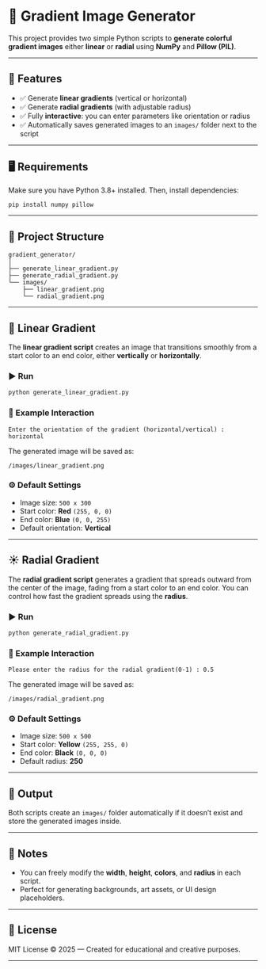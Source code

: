 
# 🎨 Gradient Image Generator

This project provides two simple Python scripts to **generate colorful gradient images** either **linear** or **radial** using **NumPy** and **Pillow (PIL)**.

---

## 🧩 Features

* ✅ Generate **linear gradients** (vertical or horizontal)
* ✅ Generate **radial gradients** (with adjustable radius)
* ✅ Fully **interactive**: you can enter parameters like orientation or radius
* ✅ Automatically saves generated images to an `images/` folder next to the script

---

## 🖥️ Requirements

Make sure you have Python 3.8+ installed.
Then, install dependencies:

```bash
pip install numpy pillow
```

---

## 🧱 Project Structure

```
gradient_generator/
│
├── generate_linear_gradient.py
├── generate_radial_gradient.py
└── images/
    ├── linear_gradient.png
    └── radial_gradient.png
```

---

## 🌈 Linear Gradient

The **linear gradient script** creates an image that transitions smoothly from a start color to an end color, either **vertically** or **horizontally**.

### ▶️ Run

```bash
python generate_linear_gradient.py
```

### 🧭 Example Interaction

```
Enter the orientation of the gradient (horizontal/vertical) :  horizontal
```

The generated image will be saved as:

```
/images/linear_gradient.png
```

### ⚙️ Default Settings

* Image size: `500 x 300`
* Start color: **Red** `(255, 0, 0)`
* End color: **Blue** `(0, 0, 255)`
* Default orientation: **Vertical**

---

## ☀️ Radial Gradient

The **radial gradient script** generates a gradient that spreads outward from the center of the image, fading from a start color to an end color.
You can control how fast the gradient spreads using the **radius**.

### ▶️ Run

```bash
python generate_radial_gradient.py
```

### 🧭 Example Interaction

```
Please enter the radius for the radial gradient(0-1) : 0.5
```

The generated image will be saved as:

```
/images/radial_gradient.png
```

### ⚙️ Default Settings

* Image size: `500 x 500`
* Start color: **Yellow** `(255, 255, 0)`
* End color: **Black** `(0, 0, 0)`
* Default radius: **250**

---

## 💾 Output

Both scripts create an `images/` folder automatically if it doesn’t exist and store the generated images inside.

---

## 🧠 Notes

* You can freely modify the **width**, **height**, **colors**, and **radius** in each script.
* Perfect for generating backgrounds, art assets, or UI design placeholders.

---

## 📜 License

MIT License © 2025 — Created for educational and creative purposes.

---


